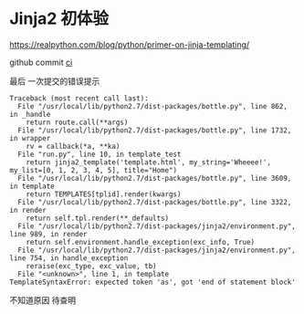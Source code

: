 # Jinja2 初体验

https://realpython.com/blog/python/primer-on-jinja-templating/

github commit [ci](https://github.com/JeremiahZhang/OMOOC2py/commit/d986fee3da52553fbe8df1452d21fd7d738385d5) 

最后 一次提交的错误提示 

	Traceback (most recent call last):
	  File "/usr/local/lib/python2.7/dist-packages/bottle.py", line 862, in _handle
	    return route.call(**args)
	  File "/usr/local/lib/python2.7/dist-packages/bottle.py", line 1732, in wrapper
	    rv = callback(*a, **ka)
	  File "run.py", line 10, in template_test
	    return jinja2_template('template.html', my_string='Wheeee!', my_list=[0, 1, 2, 3, 4, 5], title="Home")
	  File "/usr/local/lib/python2.7/dist-packages/bottle.py", line 3609, in template
	    return TEMPLATES[tplid].render(kwargs)
	  File "/usr/local/lib/python2.7/dist-packages/bottle.py", line 3322, in render
	    return self.tpl.render(**_defaults)
	  File "/usr/local/lib/python2.7/dist-packages/jinja2/environment.py", line 989, in render
	    return self.environment.handle_exception(exc_info, True)
	  File "/usr/local/lib/python2.7/dist-packages/jinja2/environment.py", line 754, in handle_exception
	    reraise(exc_type, exc_value, tb)
	  File "<unknown>", line 1, in template
	TemplateSyntaxError: expected token 'as', got 'end of statement block'

不知道原因 待查明